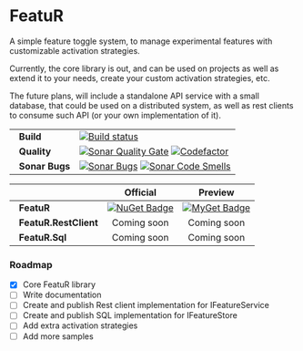 # FeatuR
A simple feature toggle system, to manage experimental features with customizable activation strategies.

Currently, the core library is out, and can be used on projects as well as extend it to your needs, create your custom activation strategies, etc.

The future plans, will include a standalone API service with a small database, that could be used on a distributed system, as well as rest clients to consume such API (or your own implementation of it).

|                   |  |
|-------------------|--------|
| &nbsp;&nbsp;**Build**            |    [![Build status](https://ci.appveyor.com/api/projects/status/4sfkx9q8ljjmj5uo/branch/master?svg=true)](https://ci.appveyor.com/project/raulcanales/featur/branch/master)   |
| &nbsp;&nbsp;**Quality** |    [![Sonar Quality Gate](https://sonarcloud.io/api/project_badges/measure?project=raulcanales_FeatuR&metric=alert_status)](https://sonarcloud.io/project/issues?id=raulcanales_FeatuR) [![Codefactor](https://www.codefactor.io/repository/github/raulcanales/FeatuR/badge)](https://www.codefactor.io/repository/github/raulcanales/FeatuR/badge)   |
| &nbsp;&nbsp;**Sonar Bugs** | [![Sonar Bugs](https://sonarcloud.io/api/project_badges/measure?project=raulcanales_FeatuR&metric=bugs)](https://sonarcloud.io/project/issues?id=raulcanales_FeatuR&resolved=false&types=BUG) [![Sonar Code Smells](https://sonarcloud.io/api/project_badges/measure?project=raulcanales_FeatuR&metric=code_smells)](https://sonarcloud.io/project/issues?id=raulcanales_FeatuR&resolved=false&types=CODE_SMELL) |

|                   | Official | Preview |
|-------------------|:--------:|:-------:|
| &nbsp;&nbsp;**FeatuR**            |    [![NuGet Badge](https://buildstats.info/nuget/FeatuR)](https://www.nuget.org/packages/FeatuR)   |   [![MyGet Badge](https://buildstats.info/myget/featur/FeatuR)](https://www.myget.org/feed/featur/package/nuget/FeatuR)   |
| &nbsp;&nbsp;**FeatuR.RestClient** |    Coming soon   |   Coming soon   |
| &nbsp;&nbsp;**FeatuR.Sql**        |    Coming soon   |   Coming soon   |

### Roadmap

- [x] Core FeatuR library
- [ ] Write documentation
- [ ] Create and publish Rest client implementation for IFeatureService
- [ ] Create and publish SQL implementation for IFeatureStore
- [ ] Add extra activation strategies
- [ ] Add more samples
